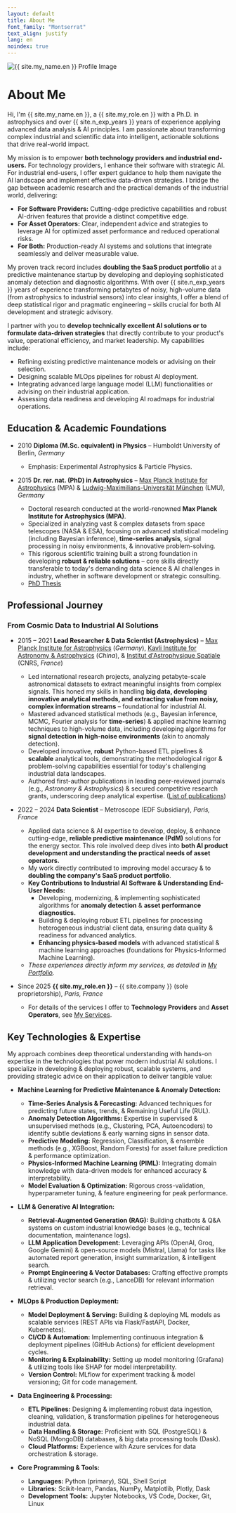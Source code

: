 ```yaml
---
layout: default
title: About Me
font_family: "Montserrat"
text_align: justify
lang: en
noindex: true
---
```


<div class="container_center">
  <img src="{{ site.profile_image }}" alt="{{ site.my_name.en }} Profile Image" class="logo" />
</div>

# <i class="fa fa-user"></i> About Me

Hi, I'm {{ site.my_name.en }}, a {{ site.my_role.en }} with a Ph.D. in astrophysics and over {{ site.n_exp_years }} years of experience applying advanced data analysis & AI principles.
I am passionate about transforming complex industrial and scientific data into intelligent, actionable solutions that drive real-world impact.

My mission is to empower **both technology providers and industrial end-users.** For technology providers, I enhance their software with strategic AI. For industrial end-users, I offer expert guidance to help them navigate the AI landscape and implement effective data-driven strategies.
I bridge the gap between academic research and the practical demands of the industrial world, delivering:

- **For Software Providers:** Cutting-edge predictive capabilities and robust AI-driven features that provide a distinct competitive edge.
- **For Asset Operators:** Clear, independent advice and strategies to leverage AI for optimized asset performance and reduced operational risks.
- **For Both:** Production-ready AI systems and solutions that integrate seamlessly and deliver measurable value.

My proven track record includes **doubling the SaaS product portfolio** at a predictive maintenance startup by developing and deploying sophisticated anomaly detection and diagnostic algorithms. With over {{ site.n_exp_years }} years of experience transforming petabytes of noisy, high-volume data (from astrophysics to industrial sensors) into clear insights, I offer a blend of deep statistical rigor and pragmatic engineering – skills crucial for both AI development and strategic advisory.

I partner with you to **develop technically excellent AI solutions or to formulate data-driven strategies** that directly contribute to your product's value, operational efficiency, and market leadership. My capabilities include:

- Refining existing predictive maintenance models or advising on their selection.
- Designing scalable MLOps pipelines for robust AI deployment.
- Integrating advanced large language model (LLM) functionalities or advising on their industrial application.
- Assessing data readiness and developing AI roadmaps for industrial operations.

## <i class="fa fa-graduation-cap"></i> Education & Academic Foundations

- 2010 **Diploma (M.Sc. equivalent) in Physics** – Humboldt University of Berlin, _Germany_

  - Emphasis: Experimental Astrophysics & Particle Physics.

- 2015 **Dr. rer. nat. (PhD) in Astrophysics** – [Max Planck Institute for Astrophysics](https://www.mpa-garching.mpg.de/) (MPA) & [Ludwig-Maximilians-Universität München](https://en.wikipedia.org/wiki/Ludwig_Maximilian_University_of_Munich) (LMU), _Germany_
  - Doctoral research conducted at the world-renowned **Max Planck Institute for Astrophysics (MPA)**.
  - Specialized in analyzing vast & complex datasets from space telescopes (NASA & ESA), focusing on advanced statistical modeling (including Bayesian inference), **time-series analysis**, signal processing in noisy environments, & innovative problem-solving.
  - This rigorous scientific training built a strong foundation in developing **robust & reliable solutions** – core skills directly transferable to today's demanding data science & AI challenges in industry, whether in software development or strategic consulting.
  - <a href="https://edoc.ub.uni-muenchen.de/18228/" target="_blank">PhD Thesis</a>

## <i class="fa fa-rocket"></i> Professional Journey

### From Cosmic Data to Industrial AI Solutions

- 2015 – 2021 **Lead Researcher & Data Scientist (Astrophysics)** – [Max Planck Institute for Astrophysics](https://www.mpa-garching.mpg.de/) (_Germany_), [Kavli Institute for Astronomy & Astrophysics](https://kiaa.pku.edu.cn) (_China_), & [Institut d'Astrophysique Spatiale](https://www.ias.u-psud.fr/en) (CNRS, _France_)

  - Led international research projects, analyzing petabyte-scale astronomical datasets to extract meaningful insights from complex signals. This honed my skills in handling **big data, developing innovative analytical methods, and extracting value from noisy, complex information streams** – foundational for industrial AI.
  - Mastered advanced statistical methods (e.g., Bayesian inference, MCMC, Fourier analysis for **time-series**) & applied machine learning techniques to high-volume data, including developing algorithms for **signal detection in high-noise environments** (akin to anomaly detection).
  - Developed innovative, **robust** Python-based ETL pipelines & **scalable** analytical tools, demonstrating the methodological rigor & problem-solving capabilities essential for today's challenging industrial data landscapes.
  - Authored first-author publications in leading peer-reviewed journals (e.g., _Astronomy & Astrophysics_) & secured competitive research grants, underscoring deep analytical expertise. ([List of publications](https://ui.adsabs.harvard.edu/search/q=author%3A"Kolodzig"))

- 2022 – 2024 **Data Scientist** – Metroscope (EDF Subsidiary), _Paris, France_

  - Applied data science & AI expertise to develop, deploy, & enhance cutting-edge, **reliable predictive maintenance (PdM)** solutions for the energy sector. This role involved deep dives into **both AI product development and understanding the practical needs of asset operators.**
  - My work directly contributed to improving model accuracy & to **doubling the company's SaaS product portfolio**.
  - **Key Contributions to Industrial AI Software & Understanding End-User Needs:**
    - Developing, modernizing, & implementing sophisticated algorithms for **anomaly detection** & **asset performance diagnostics.**
    - Building & deploying robust ETL pipelines for processing heterogeneous industrial client data, ensuring data quality & readiness for advanced analytics.
    - **Enhancing physics-based models** with advanced statistical & machine learning approaches (foundations for Physics-Informed Machine Learning).
  - _These experiences directly inform my services, as detailed in <a href="{{ site.baseurl }}/en/portfolio">My Portfolio</a>._

- Since 2025 **{{ site.my_role.en }}** – {{ site.company }} (sole proprietorship), _Paris, France_

  - For details of the services I offer to **Technology Providers** and **Asset Operators**, see <a href="{{ site.baseurl }}/en/services_build">My Services</a>.

## <i class="fa fa-wrench"></i> Key Technologies & Expertise

My approach combines deep theoretical understanding with hands-on expertise in the technologies that power modern industrial AI solutions. I specialize in developing & deploying robust, scalable systems, and providing strategic advice on their application to deliver tangible value:

- **Machine Learning for Predictive Maintenance & Anomaly Detection:**

  - **Time-Series Analysis & Forecasting:** Advanced techniques for predicting future states, trends, & Remaining Useful Life (RUL).
  - **Anomaly Detection Algorithms:** Expertise in supervised & unsupervised methods (e.g., Clustering, PCA, Autoencoders) to identify subtle deviations & early warning signs in sensor data.
  - **Predictive Modeling:** Regression, Classification, & ensemble methods (e.g., XGBoost, Random Forests) for asset failure prediction & performance optimization.
  - **Physics-Informed Machine Learning (PIML):** Integrating domain knowledge with data-driven models for enhanced accuracy & interpretability.
  - **Model Evaluation & Optimization:** Rigorous cross-validation, hyperparameter tuning, & feature engineering for peak performance.

- **LLM & Generative AI Integration:**

  - **Retrieval-Augmented Generation (RAG):** Building chatbots & Q&A systems on custom industrial knowledge bases (e.g., technical documentation, maintenance logs).
  - **LLM Application Development:** Leveraging APIs (OpenAI, Groq, Google Gemini) & open-source models (Mistral, Llama) for tasks like automated report generation, insight summarization, & intelligent search.
  - **Prompt Engineering & Vector Databases:** Crafting effective prompts & utilizing vector search (e.g., LanceDB) for relevant information retrieval.

- **MLOps & Production Deployment:**

  - **Model Deployment & Serving:** Building & deploying ML models as scalable services (REST APIs via Flask/FastAPI, Docker, Kubernetes).
  - **CI/CD & Automation:** Implementing continuous integration & deployment pipelines (GitHub Actions) for efficient development cycles.
  - **Monitoring & Explainability:** Setting up model monitoring (Grafana) & utilizing tools like SHAP for model interpretability.
  - **Version Control:** MLflow for experiment tracking & model versioning; Git for code management.

- **Data Engineering & Processing:**

  - **ETL Pipelines:** Designing & implementing robust data ingestion, cleaning, validation, & transformation pipelines for heterogeneous industrial data.
  - **Data Handling & Storage:** Proficient with SQL (PostgreSQL) & NoSQL (MongoDB) databases, & big data processing tools (Dask).
  - **Cloud Platforms:** Experience with Azure services for data orchestration & storage.

- **Core Programming & Tools:**
  - **Languages:** Python (primary), SQL, Shell Script
  - **Libraries:** Scikit-learn, Pandas, NumPy, Matplotlib, Plotly, Dask
  - **Development Tools:** Jupyter Notebooks, VS Code, Docker, Git, Linux
